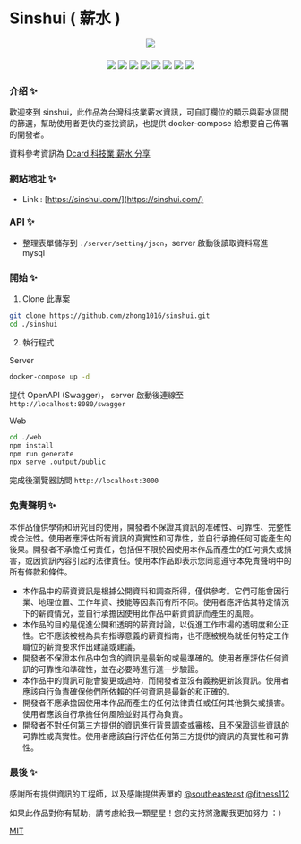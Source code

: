 # Sinshui ( 薪水 )

<div style="display: flex;">
    <img
      style="margin:0 auto 8px auto"
      src="./web/public/favicon.ico"
      />
</div>
<p align="center">
      <img
        src="https://img.shields.io/badge/nuxt-3.4.3-green.svg?style=plasticr"
      />
      <img
        src="https://img.shields.io/badge/element--plus-2.3.4-blue.svg?style=plasticr"
      />
      <img
        src="https://img.shields.io/badge/tailwindcss-6.6.7-blue.svg?style=plasticr"
      />
      <img
        src="https://img.shields.io/badge/pinia-2.0.35-yellow.svg?style=plasticr"
      />
      <img
        src="https://img.shields.io/badge/Java-17-orange.svg?style=plasticr"
      />
      <img
        src="https://img.shields.io/badge/springboot-3.0.5-green.svg?style=plasticr"
      />
      <img
        src="https://img.shields.io/badge/openapi-2.1.0-green.svg?style=plasticr"
      />
      <img
        src="https://img.shields.io/badge/mysql-8.0.30-blue.svg?style=plasticr"
      />
    </p>

### 介绍 ✨

歡迎來到 sinshui，此作品為台灣科技業薪水資訊，可自訂欄位的顯示與薪水區間的篩選，幫助使用者更快的查找資訊，也提供 docker-compose 給想要自己佈署的開發者。

資料參考資訊為 [Dcard 科技業 薪水 分享](https://www.dcard.tw/f/tech_job/p/241759899)

### 網站地址 ✨

- Link : [https://sinshui.com/](https://sinshui.com/)

### API ✨

- 整理表單儲存到 `./server/setting/json`，server 啟動後讀取資料寫進 mysql

### 開始 ✨

1. Clone 此專案

```bash
git clone https://github.com/zhong1016/sinshui.git
cd ./sinshui
```

2. 執行程式

Server

```bash
docker-compose up -d
```

提供 OpenAPI ​(Swagger)​， server 啟動後連線至 `http://localhost:8080/swagger`

Web

```bash
cd ./web
npm install
npm run generate
npx serve .output/public
```

完成後瀏覽器訪問 `http://localhost:3000`

### 免責聲明 ✨

本作品僅供學術和研究目的使用，開發者不保證其資訊的准確性、可靠性、完整性或合法性。使用者應評估所有資訊的真實性和可靠性，並自行承擔任何可能產生的後果。開發者不承擔任何責任，包括但不限於因使用本作品而產生的任何損失或損害，或因資訊內容引起的法律責任。使用本作品即表示您同意遵守本免責聲明中的所有條款和條件。

- 本作品中的薪資資訊是根據公開資料和調查所得，僅供參考。它們可能會因行業、地理位置、工作年資、技能等因素而有所不同。使用者應評估其特定情況下的薪資情況，並自行承擔因使用此作品中薪資資訊而產生的風險。
- 本作品的目的是促進公開和透明的薪資討論，以促進工作市場的透明度和公正性。它不應該被視為具有指導意義的薪資指南，也不應被視為就任何特定工作職位的薪資要求作出建議或建議。
- 開發者不保證本作品中包含的資訊是最新的或最準確的。使用者應評估任何資訊的可靠性和準確性，並在必要時進行進一步驗證。
- 本作品中的資訊可能會變更或過時，而開發者並沒有義務更新該資訊。使用者應該自行負責確保他們所依賴的任何資訊是最新的和正確的。
- 開發者不應承擔因使用本作品而產生的任何法律責任或任何其他損失或損害。使用者應該自行承擔任何風險並對其行為負責。
- 開發者不對任何第三方提供的資訊進行背景調查或審核，且不保證這些資訊的可靠性或真實性。使用者應該自行評估任何第三方提供的資訊的真實性和可靠性。

### 最後 ✨

感謝所有提供資訊的工程師，以及感謝提供表單的 [@southeasteast](https://www.dcard.tw/@southeasteast) [@fitness112](https://www.dcard.tw/@fitness112)

如果此作品對你有幫助，請考慮給我一顆星星！您的支持將激勵我更加努力 ：）

[MIT](./LICENSE)
